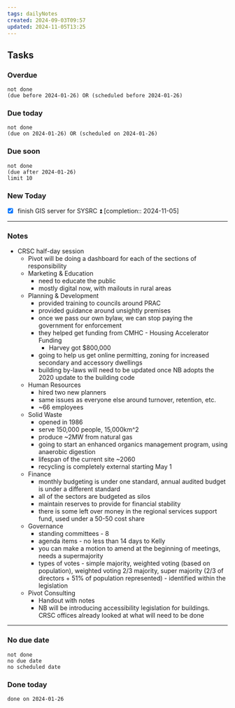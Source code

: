 ```yaml
---
tags: dailyNotes
created: 2024-09-03T09:57
updated: 2024-11-05T13:25
---
```

## Tasks
### Overdue
```tasks
not done
(due before 2024-01-26) OR (scheduled before 2024-01-26)
```

### Due today
```tasks
not done
(due on 2024-01-26) OR (scheduled on 2024-01-26)
```

### Due soon
```tasks
not done
(due after 2024-01-26)
limit 10
```

### New Today
- [x] finish GIS server for SYSRC ⏫ [completion:: 2024-11-05]
----
### Notes
- CRSC half-day session
	- Pivot will be doing a dashboard for each of the sections of responsibility
	- Marketing & Education
		- need to educate the public
		- mostly digital now, with mailouts in rural areas
	- Planning & Development
		- provided training to councils around PRAC
		- provided guidance around unsightly premises
		- once we pass our own bylaw, we can stop paying the government for enforcement
		- they helped get funding from CMHC - Housing Accelerator Funding
			- Harvey got $800,000
		- going to help us get online permitting, zoning for increased secondary and accessory dwellings
		- building by-laws will need to be updated once NB adopts the 2020 update to the building code
	- Human Resources
		- hired two new planners
		- same issues as everyone else around turnover, retention, etc.
		- ~66 employees
	- Solid Waste
		- opened in 1986
		- serve 150,000 people, 15,000km^2
		- produce ~2MW from natural gas
		- going to start an enhanced organics management program, using anaerobic digestion
		- lifespan of the current site ~2060
		- recycling is completely external starting May 1
	- Finance
		- monthly budgeting is under one standard, annual audited budget is under a different standard
		- all of the sectors are budgeted as silos
		- maintain reserves to provide for financial stability
		- there is some left over money in the regional services support fund, used under a 50-50 cost share
	- Governance
		- standing committees - 8
		- agenda items - no less than 14 days to Kelly
		- you can make a motion to amend at the beginning of meetings, needs a supermajority
		- types of votes - simple majority, weighted voting (based on population), weighted voting 2/3 majority, super majority (2/3 of directors + 51% of population represented) - identified within the legislation
	- Pivot Consulting
		- Handout with notes
		- NB will be introducing accessibility legislation for buildings. CRSC offices already looked at what will need to be done
----
### No due date
```tasks
not done
no due date
no scheduled date
```

### Done today
```tasks
done on 2024-01-26
```
